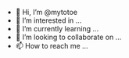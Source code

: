 - 👋 Hi, I’m @mytotoe
- 👀 I’m interested in ...
- 🌱 I’m currently learning ...
- 💞️ I’m looking to collaborate on ...
- 📫 How to reach me ...

<!---
mytotoe/mytotoe is a ✨ special ✨ repository because its `README.md` (this file) appears on your GitHub profile.
You can click the Preview link to take a look at your changes.
--->
